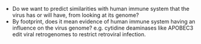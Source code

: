 - Do we want to predict similarities with human immune system that the virus has or will have, from looking at its genome?
- By footprint, does it mean evidence of human immune system having an influence on the virus genome? e.g. cytidine deaminases like APOBEC3 edit viral retrogenomes to restrict retroviral infection.
